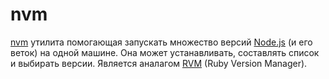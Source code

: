 # nvm

[nvm](https://github.com/creationix/nvm/blob/master/README.markdown) утилита помогающая запускать множество версий [Node.js](NODEJS.md) (и его веток) на одной машине. Она может устанавливать, составлять список и выбирать версии. Является аналагом [RVM](https://rvm.io/) (Ruby Version Manager).